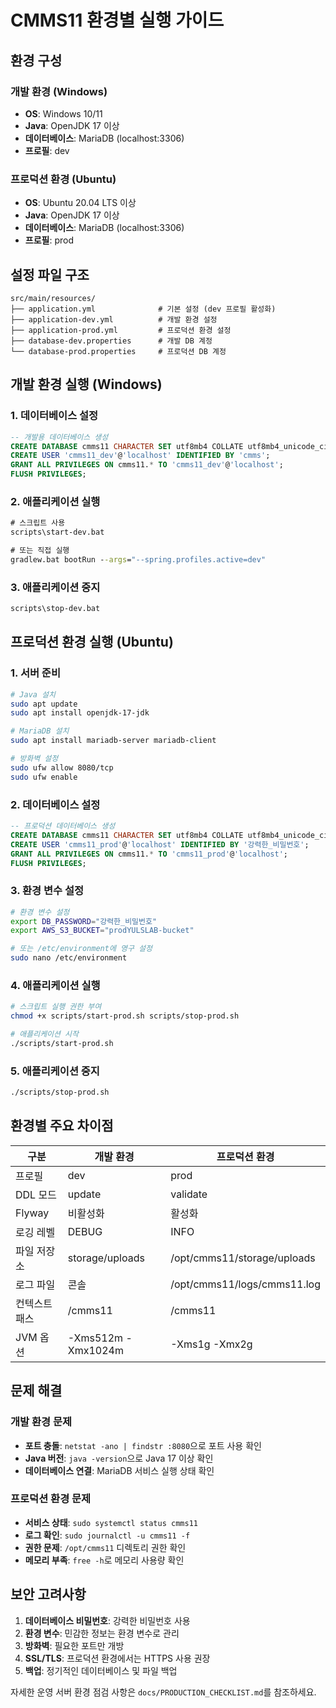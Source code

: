 # CMMS11 환경별 실행 가이드

## 환경 구성

### 개발 환경 (Windows)
- **OS**: Windows 10/11
- **Java**: OpenJDK 17 이상
- **데이터베이스**: MariaDB (localhost:3306)
- **프로필**: dev

### 프로덕션 환경 (Ubuntu)
- **OS**: Ubuntu 20.04 LTS 이상
- **Java**: OpenJDK 17 이상
- **데이터베이스**: MariaDB (localhost:3306)
- **프로필**: prod

## 설정 파일 구조

```
src/main/resources/
├── application.yml              # 기본 설정 (dev 프로필 활성화)
├── application-dev.yml          # 개발 환경 설정
├── application-prod.yml         # 프로덕션 환경 설정
├── database-dev.properties      # 개발 DB 계정
└── database-prod.properties     # 프로덕션 DB 계정
```

## 개발 환경 실행 (Windows)

### 1. 데이터베이스 설정
```sql
-- 개발용 데이터베이스 생성
CREATE DATABASE cmms11 CHARACTER SET utf8mb4 COLLATE utf8mb4_unicode_ci;
CREATE USER 'cmms11_dev'@'localhost' IDENTIFIED BY 'cmms';
GRANT ALL PRIVILEGES ON cmms11.* TO 'cmms11_dev'@'localhost';
FLUSH PRIVILEGES;
```

### 2. 애플리케이션 실행
```cmd
# 스크립트 사용
scripts\start-dev.bat

# 또는 직접 실행
gradlew.bat bootRun --args="--spring.profiles.active=dev"
```

### 3. 애플리케이션 중지
```cmd
scripts\stop-dev.bat
```

## 프로덕션 환경 실행 (Ubuntu)

### 1. 서버 준비
```bash
# Java 설치
sudo apt update
sudo apt install openjdk-17-jdk

# MariaDB 설치
sudo apt install mariadb-server mariadb-client

# 방화벽 설정
sudo ufw allow 8080/tcp
sudo ufw enable
```

### 2. 데이터베이스 설정
```sql
-- 프로덕션 데이터베이스 생성
CREATE DATABASE cmms11 CHARACTER SET utf8mb4 COLLATE utf8mb4_unicode_ci;
CREATE USER 'cmms11_prod'@'localhost' IDENTIFIED BY '강력한_비밀번호';
GRANT ALL PRIVILEGES ON cmms11.* TO 'cmms11_prod'@'localhost';
FLUSH PRIVILEGES;
```

### 3. 환경 변수 설정
```bash
# 환경 변수 설정
export DB_PASSWORD="강력한_비밀번호"
export AWS_S3_BUCKET="prodYULSLAB-bucket"

# 또는 /etc/environment에 영구 설정
sudo nano /etc/environment
```

### 4. 애플리케이션 실행
```bash
# 스크립트 실행 권한 부여
chmod +x scripts/start-prod.sh scripts/stop-prod.sh

# 애플리케이션 시작
./scripts/start-prod.sh
```

### 5. 애플리케이션 중지
```bash
./scripts/stop-prod.sh
```

## 환경별 주요 차이점

| 구분 | 개발 환경 | 프로덕션 환경 |
|------|-----------|---------------|
| 프로필 | dev | prod |
| DDL 모드 | update | validate |
| Flyway | 비활성화 | 활성화 |
| 로깅 레벨 | DEBUG | INFO |
| 파일 저장소 | storage/uploads | /opt/cmms11/storage/uploads |
| 로그 파일 | 콘솔 | /opt/cmms11/logs/cmms11.log |
| 컨텍스트 패스 | /cmms11 | /cmms11 |
| JVM 옵션 | -Xms512m -Xmx1024m | -Xms1g -Xmx2g |

## 문제 해결

### 개발 환경 문제
- **포트 충돌**: `netstat -ano | findstr :8080`으로 포트 사용 확인
- **Java 버전**: `java -version`으로 Java 17 이상 확인
- **데이터베이스 연결**: MariaDB 서비스 실행 상태 확인

### 프로덕션 환경 문제
- **서비스 상태**: `sudo systemctl status cmms11`
- **로그 확인**: `sudo journalctl -u cmms11 -f`
- **권한 문제**: `/opt/cmms11` 디렉토리 권한 확인
- **메모리 부족**: `free -h`로 메모리 사용량 확인

## 보안 고려사항

1. **데이터베이스 비밀번호**: 강력한 비밀번호 사용
2. **환경 변수**: 민감한 정보는 환경 변수로 관리
3. **방화벽**: 필요한 포트만 개방
4. **SSL/TLS**: 프로덕션 환경에서는 HTTPS 사용 권장
5. **백업**: 정기적인 데이터베이스 및 파일 백업

자세한 운영 서버 환경 점검 사항은 `docs/PRODUCTION_CHECKLIST.md`를 참조하세요.
